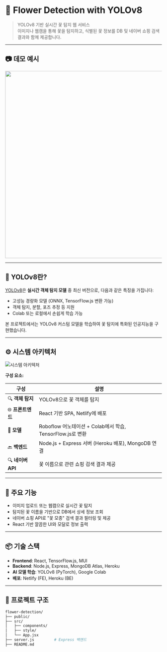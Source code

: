 # 🌸 Flower Detection with YOLOv8

> YOLOv8 기반 실시간 꽃 탐지 웹 서비스  
> 이미지나 웹캠을 통해 꽃을 탐지하고, 식별된 꽃 정보를 DB 및 네이버 쇼핑 검색 결과와 함께 제공합니다.

---

## 📷 데모 예시

<img src="src/images/guide_1.gif" width="600"/>


---

## 🧠 YOLOv8란?

[YOLOv8](https://github.com/ultralytics/ultralytics)은 **실시간 객체 탐지 모델** 중 최신 버전으로, 다음과 같은 특징을 가집니다:
- 고성능 경량화 모델 (ONNX, TensorFlow.js 변환 가능)
- 객체 탐지, 분할, 포즈 추정 등 지원
- Colab 또는 로컬에서 손쉽게 학습 가능

본 프로젝트에서는 YOLOv8 커스텀 모델을 학습하여 꽃 탐지에 특화된 인공지능을 구현했습니다.

---

## ⚙️ 시스템 아키텍처

![시스템 아키텍처](./assets/architecture.png)

**구성 요소:**

| 구성 | 설명 |
|------|------|
| 🔍 **객체 탐지** | YOLOv8으로 꽃 객체를 탐지 |
| 🌐 **프론트엔드** | React 기반 SPA, Netlify에 배포 |
| 🧠 **모델** | Roboflow 어노테이션 + Colab에서 학습, TensorFlow.js로 변환 |
| 🔙 **백엔드** | Node.js + Express 서버 (Heroku 배포), MongoDB 연결 |
| 🔍 **네이버 API** | 꽃 이름으로 관련 쇼핑 검색 결과 제공 |

---

## 🧪 주요 기능

- 이미지 업로드 또는 웹캠으로 실시간 꽃 탐지
- 탐지된 꽃 이름을 기반으로 DB에서 상세 정보 조회
- 네이버 쇼핑 API로 "꽃 모종" 검색 결과 필터링 및 제공
- React 기반 깔끔한 UI와 모달로 정보 출력

---

## 📦 기술 스택

- **Frontend**: React, TensorFlow.js, MUI
- **Backend**: Node.js, Express, MongoDB Atlas, Heroku
- **AI 모델 학습**: YOLOv8 (PyTorch), Google Colab
- **배포**: Netlify (FE), Heroku (BE)

---

## 📁 프로젝트 구조

```bash
flower-detection/
├── public/
├── src/
│   ├── components/
│   ├── style/
│   └── App.jsx
├── server.js         # Express 백엔드
├── README.md
